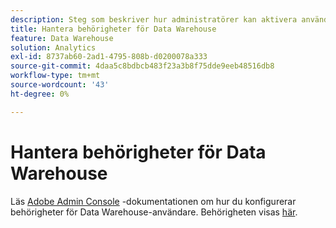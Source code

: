 ```yaml
---
description: Steg som beskriver hur administratörer kan aktivera användarrapportåtkomst för Data Warehouse.
title: Hantera behörigheter för Data Warehouse
feature: Data Warehouse
solution: Analytics
exl-id: 8737ab60-2ad1-4795-808b-d0200078a333
source-git-commit: 4daa5c8bdbcb483f23a3b8f75dde9eeb48516db8
workflow-type: tm+mt
source-wordcount: '43'
ht-degree: 0%

---
```


# Hantera behörigheter för Data Warehouse

Läs [Adobe Admin Console](/help/admin/admin-console/home.md) -dokumentationen om hur du konfigurerar behörigheter för Data Warehouse-användare. Behörigheten visas [här](/help/admin/admin-console/permissions/report-suite-tools.md).

